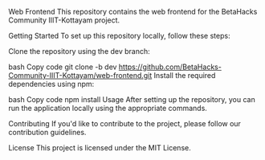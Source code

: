 Web Frontend
This repository contains the web frontend for the BetaHacks Community IIIT-Kottayam project.

Getting Started
To set up this repository locally, follow these steps:

Clone the repository using the dev branch:

bash
Copy code
git clone -b dev https://github.com/BetaHacks-Community-IIIT-Kottayam/web-frontend.git
Install the required dependencies using npm:

bash
Copy code
npm install
Usage
After setting up the repository, you can run the application locally using the appropriate commands.

Contributing
If you'd like to contribute to the project, please follow our contribution guidelines.

License
This project is licensed under the MIT License.

